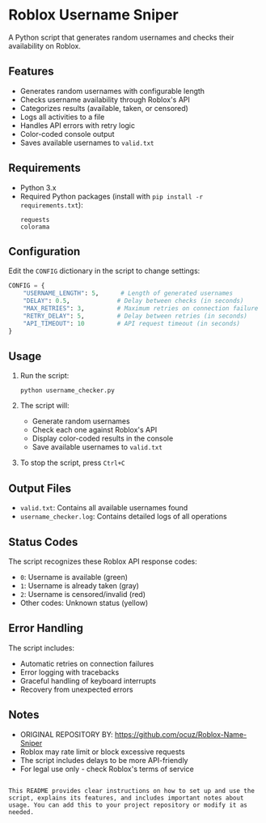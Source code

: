 # Roblox Username Sniper

A Python script that generates random usernames and checks their availability on Roblox.

## Features

- Generates random usernames with configurable length
- Checks username availability through Roblox's API
- Categorizes results (available, taken, or censored)
- Logs all activities to a file
- Handles API errors with retry logic
- Color-coded console output
- Saves available usernames to `valid.txt`

## Requirements

- Python 3.x
- Required Python packages (install with `pip install -r requirements.txt`):
  ```
  requests
  colorama
  ```

## Configuration

Edit the `CONFIG` dictionary in the script to change settings:

```python
CONFIG = {
    "USERNAME_LENGTH": 5,      # Length of generated usernames
    "DELAY": 0.5,             # Delay between checks (in seconds)
    "MAX_RETRIES": 3,         # Maximum retries on connection failure
    "RETRY_DELAY": 5,         # Delay between retries (in seconds)
    "API_TIMEOUT": 10         # API request timeout (in seconds)
}
```

## Usage

1. Run the script:
   ```
   python username_checker.py
   ```

2. The script will:
   - Generate random usernames
   - Check each one against Roblox's API
   - Display color-coded results in the console
   - Save available usernames to `valid.txt`

3. To stop the script, press `Ctrl+C`

## Output Files

- `valid.txt`: Contains all available usernames found
- `username_checker.log`: Contains detailed logs of all operations

## Status Codes

The script recognizes these Roblox API response codes:
- `0`: Username is available (green)
- `1`: Username is already taken (gray)
- `2`: Username is censored/invalid (red)
- Other codes: Unknown status (yellow)

## Error Handling

The script includes:
- Automatic retries on connection failures
- Error logging with tracebacks
- Graceful handling of keyboard interrupts
- Recovery from unexpected errors

## Notes
- ORIGINAL REPOSITORY BY: https://github.com/ocuz/Roblox-Name-Sniper
- Roblox may rate limit or block excessive requests
- The script includes delays to be more API-friendly
- For legal use only - check Roblox's terms of service
```

This README provides clear instructions on how to set up and use the script, explains its features, and includes important notes about usage. You can add this to your project repository or modify it as needed.

